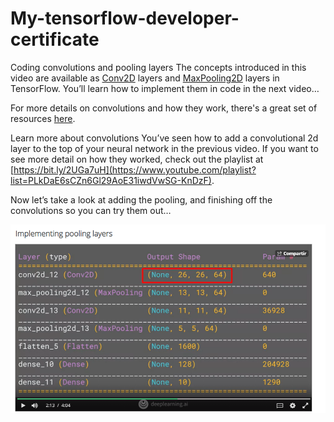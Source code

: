 # My-tensorflow-developer-certificate

Coding convolutions and pooling layers
The concepts introduced in this video are available as [Conv2D](https://www.tensorflow.org/api_docs/python/tf/keras/layers/Conv2D) layers and [MaxPooling2D](https://www.tensorflow.org/api_docs/python/tf/keras/layers/MaxPool2D) layers in TensorFlow. You’ll learn how to implement them in code in the next video…


For more details on convolutions and how they work, there's a great set of resources [here](https://www.youtube.com/playlist?list=PLkDaE6sCZn6Gl29AoE31iwdVwSG-KnDzF).

Learn more about convolutions
You’ve seen how to add a convolutional 2d layer to the top of your neural network in the previous video. If you want to see more detail on how they worked, check out the playlist at [https://bit.ly/2UGa7uH](https://www.youtube.com/playlist?list=PLkDaE6sCZn6Gl29AoE31iwdVwSG-KnDzF).

Now let’s take a look at adding the pooling, and finishing off the convolutions so you can try them out…


![plot](https://github.com/jcombari/My-tensorflow-developer-certificate/blob/main/Introduction%20to%20TensorFlow%20for%20Artificial%20Intelligence%2C%20Machine%20Learning%2C%20and%20Deep%20Learning/week03/img/01_implementing%20pooling%20layers.PNG)
